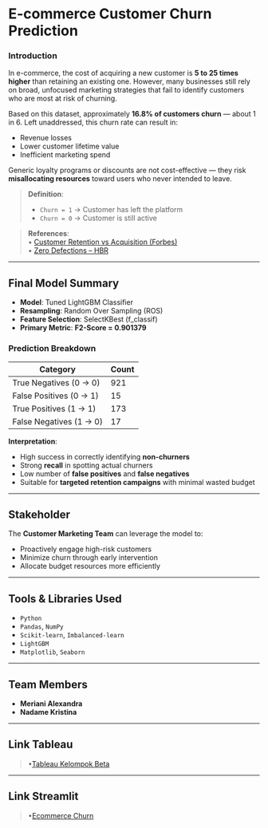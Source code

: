 # E-commerce Customer Churn Prediction

### Introduction
In e-commerce, the cost of acquiring a new customer is **5 to 25 times higher** than retaining an existing one. However, many businesses still rely on broad, unfocused marketing strategies that fail to identify customers who are most at risk of churning.

Based on this dataset, approximately **16.8% of customers churn** — about 1 in 6. Left unaddressed, this churn rate can result in:
- Revenue losses  
- Lower customer lifetime value  
- Inefficient marketing spend  

Generic loyalty programs or discounts are not cost-effective — they risk **misallocating resources** toward users who never intended to leave.

> **Definition**:  
> - `Churn = 1` → Customer has left the platform  
> - `Churn = 0` → Customer is still active  

> **References**:  
> • [Customer Retention vs Acquisition (Forbes)](https://www.forbes.com/councils/forbesbusinesscouncil/2022/12/12/customer-retention-versus-customer-acquisition)  
> • [Zero Defections – HBR](https://hbr.org/1990/09/zero-defections-quality-comes-to-services)

---

## Final Model Summary

- **Model**: Tuned LightGBM Classifier  
- **Resampling**: Random Over Sampling (ROS)  
- **Feature Selection**: SelectKBest (f_classif)  
- **Primary Metric**: **F2-Score = 0.901379**

### Prediction Breakdown
| Category                       | Count |
|--------------------------------|-------|
| True Negatives (0 → 0)      | 921   |
| False Positives (0 → 1)     | 15    |
| True Positives (1 → 1)      | 173   |
| False Negatives (1 → 0)     | 17     |

**Interpretation**:
- High success in correctly identifying **non-churners**
- Strong **recall** in spotting actual churners
- Low number of **false positives** and **false negatives**
- Suitable for **targeted retention campaigns** with minimal wasted budget

---

## Stakeholder

The **Customer Marketing Team** can leverage the model to:
- Proactively engage high-risk customers  
- Minimize churn through early intervention  
- Allocate budget resources more efficiently

---

## Tools & Libraries Used
- `Python`
- `Pandas`, `NumPy`
- `Scikit-learn`, `Imbalanced-learn`
- `LightGBM`
- `Matplotlib`, `Seaborn`
---

## Team Members
- **Meriani Alexandra**  
- **Nadame Kristina**
---

## Link Tableau
>•[Tableau Kelompok Beta](https://public.tableau.com/views/E-commerceCustomerChurnBetaGroupJCDS2904/E-commerceCustomerChurnReport?:language=en-US&:sid=&:redirect=auth&:display_count=n&:origin=viz_share_link)

---
## Link Streamlit
>•[Ecommerce Churn](https://ecommercechurn.streamlit.app/)
